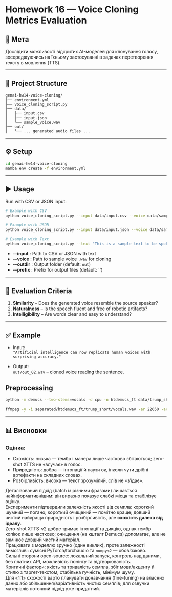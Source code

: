 # Homework 16 — Voice Cloning Metrics Evaluation

## 📄 Мета
Дослідити можливості відкритих AI-моделей для клонування голосу, зосереджуючись на їхньому застосуванні в задачах перетворення тексту в мовлення (TTS).

---

## 📂 Project Structure
```
genai-hw14-voice-cloning/
├── environment.yml
├── voice_cloning_script.py
├── data/
│   ├── input.csv
│   ├── input.json
│   └── sample_voice.wav
├── out/
│   └── ... generated audio files ...
```

---

## ⚙️ Setup
```bash
cd genai-hw14-voice-cloning
mamba env create -f environment.yml
```

---

## ▶️ Usage
Run with CSV or JSON input:

```bash
# Example with CSV
python voice_cloning_script.py --input data/input.csv --voice data/sample_voice.wav --outdir out

# Example with JSON
python voice_cloning_script.py --input data/input.json --voice data/sample_voice.wav --outdir out

# Example with Text
python voice_cloning_script.py --text "This is a sample text to be spoken" --voice data/sample_voice.wav --outdir out --prefix "text_"
```

- **--input** : Path to CSV or JSON with text  
- **--voice** : Path to sample voice `.wav` for cloning  
- **--outdir** : Output folder (default: `out`)  
- **--prefix** : Prefix for output files (default: '') 

---

## 🧪 Evaluation Criteria
1. **Similarity** – Does the generated voice resemble the source speaker?  
2. **Naturalness** – Is the speech fluent and free of robotic artifacts?  
3. **Intelligibility** – Are words clear and easy to understand?  

---

## ✅ Example
- Input:  
  `"Artificial intelligence can now replicate human voices with surprising accuracy."`

- Output:  
  `out/out_02.wav` – cloned voice reading the sentence.

## Preprocessing
```bash
python -m demucs --two-stems=vocals -d cpu -n htdemucs_ft data/trump_short.wav

ffmpeg -y -i separated/htdemucs_ft/trump_short/vocals.wav -ar 22050 -ac 1 data/sample_voice.wav
```
---

## 📊 Висновки

### Оцінка:
- Схожість: низька — тембр і манера лише частково збігаються; zero-shot XTTS не «влучає» в голос.
- Природність: добра — інтонації й паузи ок, інколи чути дрібні артефакти на складних словах.
- Розбірливість: висока — текст зрозумілий, слів не «з’їдає».


Деталізований підхід (batch із різними фразами) лишається найінформативнішим: він виразно показує слабкі місця та стабілізує оцінку.  
Експерименти підтвердили залежність якості від семпла: короткий шумний — погано; короткий очищений — помітно краще; довший чистий найкраща природність і розбірливість, але **схожість далека від ідеалу**.  
Zero-shot XTTS-v2 добре тримає інтонації та дикцію, однак тембр копіює лише частково; очищення (на кшталт Demucs) допомагає, але не замінює довший чистий матеріал.  
Працювати з моделлю зручно (один виклик), проте залежності вимогливі: сумісні PyTorch/torchaudio та `numpy<2` — обов’язково.  
Сильні сторони open-source: локальний запуск, контроль над даними, без платних API, можливість тюнінгу та відтворюваність.  
Критичні фактори: якість та тривалість семпла, збіг мови/акценту й стилю з таргет-текстом, стабільна гучність, мінімум шуму.  
Для «1:1» схожості варто планувати донавчання (fine-tuning) на власних даних або збільшення/варіативність чистих семплів; для озвучки матеріалів поточний підхід уже придатний.
